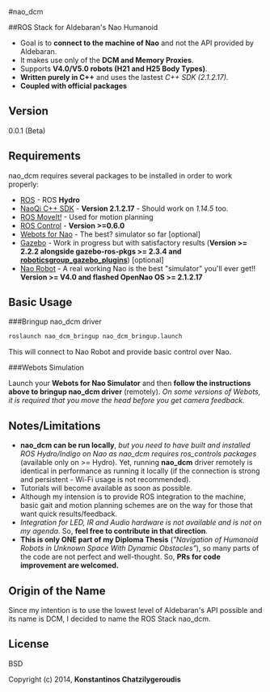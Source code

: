 #nao_dcm
 
##ROS Stack for Aldebaran's Nao Humanoid
 
  - Goal is to **connect to the machine of Nao** and not the API provided by Aldebaran.
  - Ιt makes use only of the **DCM and Memory Proxies**.
  - Supports **V4.0/V5.0 robots (H21 and H25 Body Types)**.
  - **Written purely in C++** and uses the lastest *C++ SDK (2.1.2.17)*.
  - **Coupled with official packages**


Version
----

0.0.1 (Beta)

Requirements
-----------

nao_dcm requires several packages to be installed in order to work properly:

* [ROS] - ROS **Hydro**
* [NaoQi C++ SDK] - **Version 2.1.2.17** - Should work on *1.14.5* too.
* [ROS MoveIt!] - Used for motion planning
* [ROS Control] - **Version >=0.6.0**
* [Webots for Nao] - The best? simulator so far [optional]
* [Gazebo] - Work in progress but with satisfactory results (**Version >= 2.2.2 alongside gazebo-ros-pkgs >= 2.3.4 and [roboticsgroup_gazebo_plugins]**) [optional]
* [Nao Robot] - A real working Nao is the best "simulator" you'll ever get!! **Version >= V4.0 and flashed OpenNao OS >= 2.1.2.17**

Basic Usage
--------------

###Bringup nao_dcm driver
```sh
roslaunch nao_dcm_bringup nao_dcm_bringup.launch
```

This will connect to Nao Robot and provide basic control over Nao.

###Webots Simulation

Launch your **Webots for Nao Simulator** and then **follow the instructions above to bringup nao_dcm driver** (remotely). *On some versions of Webots, it is required that you move the head before you get camera feedback.*

Notes/Limitations
-----------------
* **nao_dcm can be run locally**, *but you need to have built and installed ROS Hydro/Indigo on Nao as nao_dcm requires ros_controls packages* (available only on >= Hydro). Yet, running **nao_dcm** driver remotely is identical in performance as running it locally (if the connection is strong and persistent - Wi-Fi usage is not recommended).
* Tutorials will become available as soon as possible.
* Although my intension is to provide ROS integration to the machine, basic gait and motion planning schemes are on the way for those that want quick results/feedback.
* *Integration for LED, IR and Audio hardware is not available and is not on my agenda*. So, **feel free to contribute in that direction**.
* **This is only ONE part of my Diploma Thesis** (*"Navigation of Humanoid Robots in Unknown Space With Dynamic Obstacles"*), so many parts of the code are not perfect and well-thought. So, **PRs for code improvement are welcomed.**

Origin of the Name
------------------

Since my intention is to use the lowest level of Aldebaran's API possible and its name is DCM, I decided to name the ROS Stack nao_dcm.

License
----

BSD


Copyright (c) 2014, **Konstantinos Chatzilygeroudis**

[ros]: http://www.ros.org
[naoqi c++ sdk]: https://community.aldebaran-robotics.com/doc/2-1/index.html
[webots for nao]: https://community.aldebaran-robotics.com/doc/2-1/software/webots/webots_index.html
[gazebo]: http://gazebosim.org/
[ros moveit!]: http://moveit.ros.org/
[nao robot]: http://www.aldebaran.com/en/humanoid-robot/nao-robot
[ros control]: http://wiki.ros.org/ros_control
[roboticsgroup_gazebo_plugins]: http://github.com/roboticsgroup/roboticsgroup_gazebo_plugins

